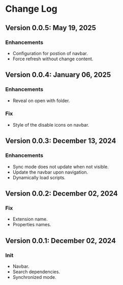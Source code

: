 # Change Log

## Version 0.0.5: May 19, 2025
### Enhancements
* Configuration for postion of navbar.
* Force refresh without change content.

## Version 0.0.4: January 06, 2025
### Enhancements
* Reveal on open with folder.
### Fix
* Style of the disable icons on navbar.

## Version 0.0.3: December 13, 2024
### Enhancements
* Sync mode does not update when not visible.
* Update the navbar upon navigation.
* Dynamically load scripts.

## Version 0.0.2: December 02, 2024
### Fix
* Extension name.
* Properties names.

## Version 0.0.1: December 02, 2024
### Init
* Navbar.
* Search dependencies.
* Synchronized mode.